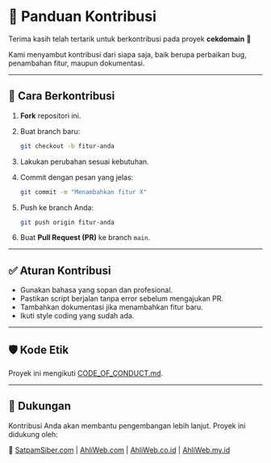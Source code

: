 # 🤝 Panduan Kontribusi

Terima kasih telah tertarik untuk berkontribusi pada proyek **cekdomain** 🎉

Kami menyambut kontribusi dari siapa saja, baik berupa perbaikan bug, penambahan fitur, maupun dokumentasi.

---

## 🚀 Cara Berkontribusi

1. **Fork** repositori ini.
2. Buat branch baru:

   ```bash
   git checkout -b fitur-anda
   ```
3. Lakukan perubahan sesuai kebutuhan.
4. Commit dengan pesan yang jelas:

   ```bash
   git commit -m "Menambahkan fitur X"
   ```
5. Push ke branch Anda:

   ```bash
   git push origin fitur-anda
   ```
6. Buat **Pull Request (PR)** ke branch `main`.

---

## ✅ Aturan Kontribusi

* Gunakan bahasa yang sopan dan profesional.
* Pastikan script berjalan tanpa error sebelum mengajukan PR.
* Tambahkan dokumentasi jika menambahkan fitur baru.
* Ikuti style coding yang sudah ada.

---

## 🛡️ Kode Etik

Proyek ini mengikuti [CODE_OF_CONDUCT.md](CODE_OF_CONDUCT.md).

---

## 🙌 Dukungan

Kontribusi Anda akan membantu pengembangan lebih lanjut.
Proyek ini didukung oleh:

🔗 [SatpamSiber.com](https://SatpamSiber.com) | [AhliWeb.com](https://AhliWeb.com) | [AhliWeb.co.id](https://AhliWeb.co.id) | [AhliWeb.my.id](https://AhliWeb.my.id)
